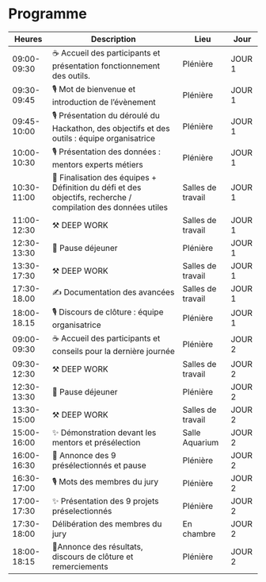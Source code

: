 # Programme

| Heures      | Description                                                                                                   | Lieu              | Jour   |
| ----------- | ------------------------------------------------------------------------------------------------------------- | ----------------- | ------ |
| 09:00-09:30 | ☕️ Accueil des participants et présentation fonctionnement des outils.                                        | Plénière          | JOUR 1 |
| 09:30-09:45 | 🎙 Mot de bienvenue et introduction de l’évènement                                                            | Plénière          | JOUR 1 |
| 09:45-10:00 | 🎙 Présentation du déroulé du Hackathon, des objectifs et des outils : équipe organisatrice                   | Plénière          | JOUR 1 |
| 10:00-10:30 | 🎙 Présentation des données : mentors experts métiers                                                         | Plénière          | JOUR 1 |
| 10:30-11:00 | 💭 Finalisation des équipes + Définition du défi et des objectifs, recherche / compilation des données utiles | Salles de travail | JOUR 1 |
| 11:00-12:30 | ⚒ DEEP WORK                                                                                                   | Salles de travail | JOUR 1 |
| 12:30-13:30 | 🍜 Pause déjeuner                                                                                             | Plénière          | JOUR 1 |
| 13:30-17:30 | ⚒ DEEP WORK                                                                                                   | Salles de travail | JOUR 1 |
| 17:30-18.00 | ✍️ Documentation des avancées                                                                                 | Salles de travail | JOUR 1 |
| 18:00-18.15 | 🎙 Discours de clôture : équipe organisatrice                                                                 | Plénière          | JOUR 1 |
| 09:00-09:30 | ☕️ Accueil des participants et conseils pour la dernière journée                                              | Plénière          | JOUR 2 |
| 09:30-12:30 | ⚒ DEEP WORK                                                                                                   | Salles de travail | JOUR 2 |
| 12:30-13:30 | 🍜 Pause déjeuner                                                                                             | Plénière          | JOUR 2 |
| 13:30-15:00 | ⚒ DEEP WORK                                                                                                   | Salles de travail | JOUR 2 |
| 15:00-16:00 | ✨ Démonstration devant les mentors et présélection                                                            | Salle Aquarium    | JOUR 2 |
| 16:00-16:30 | 🥁 Annonce des 9 présélectionnés et pause                                                                     | Plénière          | JOUR 2 |
| 16:30-17:00 | 🎙 Mots des membres du jury                                                                                   | Plénière          | JOUR 2 |
| 17:00-17:30 | ✨ Présentation des 9 projets préselectionnés                                                                  | Plénière          | JOUR 2 |
| 17:30-18:00 | Délibération des membres du jury                                                                              | En chambre        | JOUR 2 |
| 18:00-18:15 | 🥁Annonce des résultats, discours de clôture et remerciements                                                 | Plénière          | JOUR 2 |
